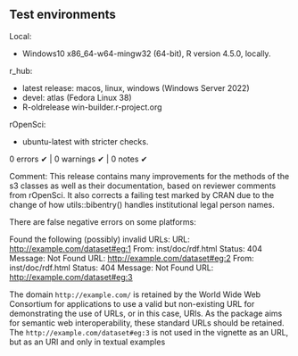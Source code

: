 ## Test environments

Local:
* Windows10 x86_64-w64-mingw32 (64-bit), R version 4.5.0, locally.

r_hub:
* latest release: macos, linux, windows (Windows Server 2022)
* devel: atlas (Fedora Linux 38)
* R-oldrelease win-builder.r-project.org

rOpenSci:
* ubuntu-latest with stricter checks.

0 errors ✔ | 0 warnings ✔ | 0 notes ✔

Comment:
This release contains many improvements for the methods of the s3 classes as 
well as their documentation, based on reviewer comments from rOpenSci. It also 
corrects a failing test marked by CRAN due to the change of how utils::bibentry()
handles institutional legal person names.

There are false negative errors on some platforms:

Found the following (possibly) invalid URLs:
  URL: http://example.com/dataset#eg:1
    From: inst/doc/rdf.html
    Status: 404
    Message: Not Found
  URL: http://example.com/dataset#eg:2
    From: inst/doc/rdf.html
    Status: 404
    Message: Not Found
  URL: http://example.com/dataset#eg:3
  
The domain `http://example.com/` is retained by the World Wide Web Consortium
for applications to use a valid but non-existing URL for demonstrating the 
use of URLs, or in this case, URIs. As the package aims for semantic web
interoperability, these standard URLs should be retained. The 
`http://example.com/dataset#eg:3` is not used in the vignette as an URL, 
but as an URI and only in textual examples

